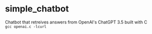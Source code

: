 # simple_chatbot
Chatbot that retreives answers from OpenAI's ChatGPT 3.5 built with C <br>
`gcc openai.c -lcurl`
